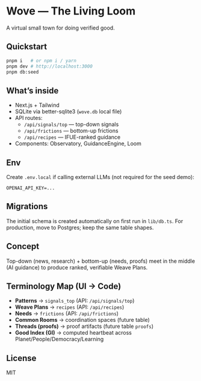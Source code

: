 # Wove — The Living Loom

A virtual small town for doing verified good.

## Quickstart
```bash
pnpm i   # or npm i / yarn
pnpm dev # http://localhost:3000
pnpm db:seed
```

## What’s inside
- Next.js + Tailwind
- SQLite via better-sqlite3 (`wove.db` local file)
- API routes:
  - `/api/signals/top` — top-down signals
  - `/api/frictions` — bottom-up frictions
  - `/api/recipes` — IFUE-ranked guidance
- Components: Observatory, GuidanceEngine, Loom

## Env
Create `.env.local` if calling external LLMs (not required for the seed demo):
```
OPENAI_API_KEY=...
```

## Migrations
The initial schema is created automatically on first run in `lib/db.ts`.
For production, move to Postgres; keep the same table shapes.

## Concept
Top-down (news, research) + bottom-up (needs, proofs) meet in the middle (AI guidance) to produce ranked, verifiable Weave Plans.

## Terminology Map (UI → Code)
- **Patterns** → `signals_top` (API: `/api/signals/top`)
- **Weave Plans** → `recipes` (API: `/api/recipes`)
- **Needs** → `frictions` (API: `/api/frictions`)
- **Common Rooms** → coordination spaces (future table)
- **Threads (proofs)** → proof artifacts (future table `proofs`)
- **Good Index (GI)** → computed heartbeat across Planet/People/Democracy/Learning

## License
MIT
